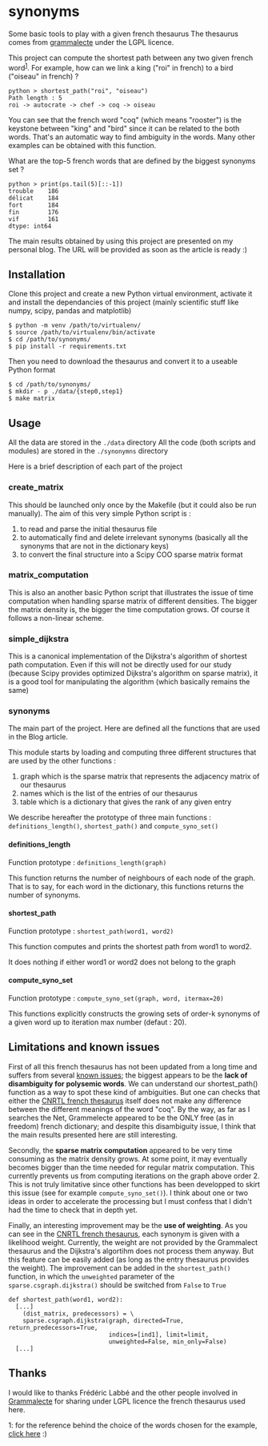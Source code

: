 # synonyms
Some basic tools to play with a given french thesaurus
The thesaurus comes from [grammalecte](https://grammalecte.net/download.php?prj=fr) under the LGPL licence.

This project can compute the shortest path between any two given french word<sup>[1](#myf1)</sup>. For example, how can we link a king ("roi" in french) to a bird ("oiseau" in french) ?

```
python > shortest_path("roi", "oiseau")
Path length : 5
roi -> autocrate -> chef -> coq -> oiseau
```
You can see that the french word "coq" (which means "rooster") is the keystone between "king" and "bird" since it can be related to the both words. That's an automatic way to find ambiguity in the words. Many other examples can be obtained with this function.

What are the top-5 french words that are defined by the biggest synonyms set ?
```
python > print(ps.tail(5)[::-1])
trouble    186
délicat    184
fort       184
fin        176
vif        161
dtype: int64
```

The main results obtained by using this project are presented on my personal blog. The URL will be provided as soon as the article is ready :)

## Installation

Clone this project and create a new Python virtual environment, activate it and install the dependancies of this project (mainly scientific stuff like numpy, scipy, pandas and matplotlib)

```
$ python -m venv /path/to/virtualenv/
$ source /path/to/virtualenv/bin/activate
$ cd /path/to/synonyms/
$ pip install -r requirements.txt
```

Then you need to download the thesaurus and convert it to a useable Python format

```
$ cd /path/to/synonyms/
$ mkdir - p ./data/{step0,step1}
$ make matrix
```

## Usage

All the data are stored in the `./data` directory
All the code (both scripts and modules) are stored in the `./synonymns` directory

Here is a brief description of each part of the project

### create_matrix

This should be launched only once by the Makefile (but it could also be run manually).
The aim of this very simple Python script is :
1. to read and parse the initial thesaurus file
2. to automatically find and delete irrelevant synonyms (basically all the synonyms that are not in the dictionary keys)
3. to convert the final structure into a Scipy COO sparse matrix format

### matrix_computation

This is also an another basic Python script that illustrates the issue of time computation when handling sparse matrix of different densities. The bigger the matrix density is, the bigger the time computation grows. Of course it follows a non-linear scheme.

### simple_dijkstra

This is a canonical implementation of the Dijkstra's algorithm of shortest path computation.
Even if this will not be directly used for our study (because Scipy provides optimized Dijkstra's algorithm on sparse matrix), it is a good tool for manipulating the algorithm (which basically remains the same)

### synonyms

The main part of the project. Here are defined all the functions that are used in the Blog article.

This module starts by loading and computing three different structures that are used by the other functions :
1. graph which is the sparse matrix that represents the adjacency matrix of our thesaurus
2. names which is the list of the entries of our thesaurus
3. table which is a dictionary that gives the rank of any given entry

We describe hereafter the prototype of three main functions : `definitions_length()`, `shortest_path()` and `compute_syno_set()`

#### definitions_length

Function prototype : `definitions_length(graph)`

This function returns the number of neighbours of each node of the graph. That is to say, for each word in the dictionary, this functions returns the number of synonyms.


#### shortest_path

Function prototype : `shortest_path(word1, word2)`

This function computes and prints the shortest path from word1 to word2.

It does nothing if either word1 or word2 does not belong to the graph

#### compute_syno_set

Function prototype : `compute_syno_set(graph, word, itermax=20)`

This functions explicitly constructs the growing sets of order-k synonyms of a given word up to iteration max number (defaut : 20).


## Limitations and known issues

First of all this french thesaurus has not been updated from a long time and suffers from several [known issues](https://grammalecte.net/documentationthes.php?prj=fr); the biggest appears to be the **lack of disambiguity for polysemic words**. We can understand our shortest_path() function as a way to spot these kind of ambiguities. But one can checks that either the [CNRTL french thesaurus](https://www.cnrtl.fr/synonymie/coq) itself does not make any difference between the different meanings of the word "coq". By the way, as far as I searches the Net, Grammelecte appeared to be the ONLY free (as in freedom) french dictionary; and despite this disambiguity issue, I think that the main results presented here are still interesting.

Secondly, the **sparse matrix computation** appeared to be very time consuming as the matrix density grows. At some point, it may eventually becomes bigger than the time needed for regular matrix computation. This currently prevents us from computing iterations on the graph above order 2. This is not truly limitative since other functions has been developped to skirt this issue (see for example `compute_syno_set()`). I think about one or two ideas in order to accelerate the processing but I must confess that I didn't had the time to check that in depth yet.

Finally, an interesting improvement may be the **use of weighting**. As you can see in the [CNRTL french thesaurus](https://www.cnrtl.fr/synonymie/coq), each synonym is given with a likelihood weight. Currently, the weight are not provided by the Grammalect thesaurus and the Dijkstra's algortihm does not process them anyway. But this feature can be easily added (as long as the entry thesaurus provides the weight). The improvement can be added in the `shortest_path()` function, in which the `unweighted` parameter of the `sparse.csgraph.dijkstra()` should be switched from `False` to `True`

```
def shortest_path(word1, word2):
  [...]
    (dist_matrix, predecessors) = \
    sparse.csgraph.dijkstra(graph, directed=True, return_predecessors=True,
                            indices=[ind1], limit=limit,
                            unweighted=False, min_only=False)
  [...]
```                            

## Thanks
I would like to thanks Frédéric Labbé and the other people involved in [Grammalecte](http://www.dicollecte.org/thesaurus.php?prj=fr) for sharing under LGPL licence the french thesaurus used here.

<a name="myf1">1</a>: for the reference behind the choice of the words chosen for the example, [click here](https://www.imdb.com/title/tt0079820/) :)
